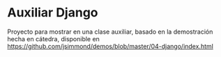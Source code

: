 # Auxiliar Django

Proyecto para mostrar en una clase auxiliar, basado en la demostración hecha en cátedra, disponible en https://github.com/jsimmond/demos/blob/master/04-django/index.html
